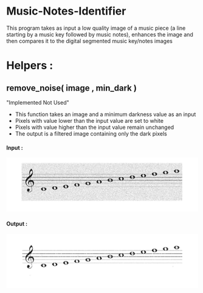 <h1>Music-Notes-Identifier</h1>
This program takes as input a low quality image of a music piece (a line starting by a music key followed by music notes), enhances the image and then compares it to the digital segmented music key/notes images

<h1>Helpers : </h1>
   <h2> remove_noise( image , min_dark )</h2>
   <p>"Implemented Not Used"</p>
      <ul>
        <li>This function takes an image and a minimum darkness value as an input</li>
        <li>Pixels with value lower than the input value are set to white</li>
        <li>Pixels with value higher than the input value remain unchanged </li>
        <li>The output is a filtered image containing only the dark pixels</li>
      </ul>
      <h4>Input :</h4>
      <img src='Images/original.jpg'/>
      <h4>Output :</h4>
      <img src='Images/remove_noise.jpg'/>

